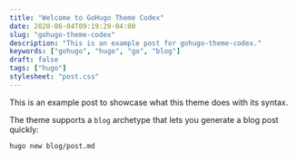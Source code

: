 ```yaml
---
title: "Welcome to GoHugo Theme Codex"
date: 2020-06-04T09:19:29-04:00
slug: "gohugo-theme-codex"
description: "This is an example post for gohugo-theme-codex."
keywords: ["gohugo", "hugo", "go", "blog"]
draft: false
tags: ["hugo"]
stylesheet: "post.css"
---
```


This is an example post to showcase what this theme does with its syntax.

The theme supports a `blog` archetype that lets you generate a blog post quickly:

```
hugo new blog/post.md
```

